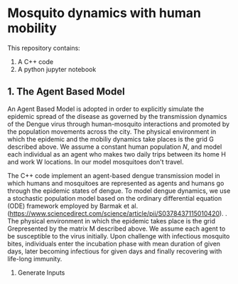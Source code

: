 # Mosquito dynamics with human mobility


This repository contains:
  
  1. A C++ code
  2. A python jupyter notebook 

## 1. The Agent Based Model
An Agent Based Model is adopted in order to explicitly simulate the epidemic spread of the disease as governed by the transmission dynamics of the Dengue virus through human-mosquito interactions and promoted by the population movements across the city. The physical environment in which the epidemic and the mobiliy dynamics take places is the grid G  described above. We assume a constant human population $N$, and model each individual as an agent who makes two daily trips between its home H and work W locations. In our model mosquitoes don't travel.

The C++ code implement an agent-based dengue transmission model in which humans and mosquitoes are represented
as agents and humans go through the epidemic states of dengue. To model dengue dynamics, we use a stochastic population model based on the ordinary differential equation (ODE) framework employed by Barmak et al. (https://www.sciencedirect.com/science/article/pii/S0378437115010420). . The physical environment in which the epidemic takes place is the grid Grepresented by the matrix M described above. We assume each agent to be susceptible to the virus initially. Upon challenge with infectious mosquito bites, individuals enter the incubation phase with mean duration of given days, later becoming infectious for given days and finally recovering with life-long immunity.

1. Generate Inputs
